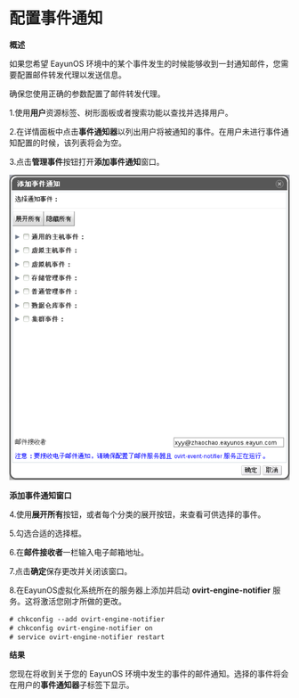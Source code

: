# 配置事件通知

**概述**

如果您希望 EayunOS
环境中的某个事件发生的时候能够收到一封通知邮件，您需要配置邮件转发代理以发送信息。

确保您使用正确的参数配置了邮件转发代理。

1.使用**用户**资源标签、树形面板或者搜索功能以查找并选择用户。

2.在详情面板中点击**事件通知器**以列出用户将被通知的事件。在用户未进行事件通知配置的时候，该列表将会为空。

3.点击**管理事件**按钮打开**添加事件通知**窗口。

![添加事件通知窗口](../images/Event_Notifications-Add_Events_Notification_Window.png)

**添加事件通知窗口**

4.使用**展开所有**按钮，或者每个分类的展开按钮，来查看可供选择的事件。

5.勾选合适的选择框。

6.在**邮件接收者**一栏输入电子邮箱地址。

7.点击**确定**保存更改并关闭该窗口。

8.在EayunOS虚拟化系统所在的服务器上添加并启动 **ovirt-engine-notifier**
服务。这将激活您刚才所做的更改。

    # chkconfig --add ovirt-engine-notifier
    # chkconfig ovirt-engine-notifier on
    # service ovirt-engine-notifier restart


**结果**

您现在将收到关于您的 EayunOS
环境中发生的事件的邮件通知。选择的事件将会在用户的**事件通知器**子标签下显示。



